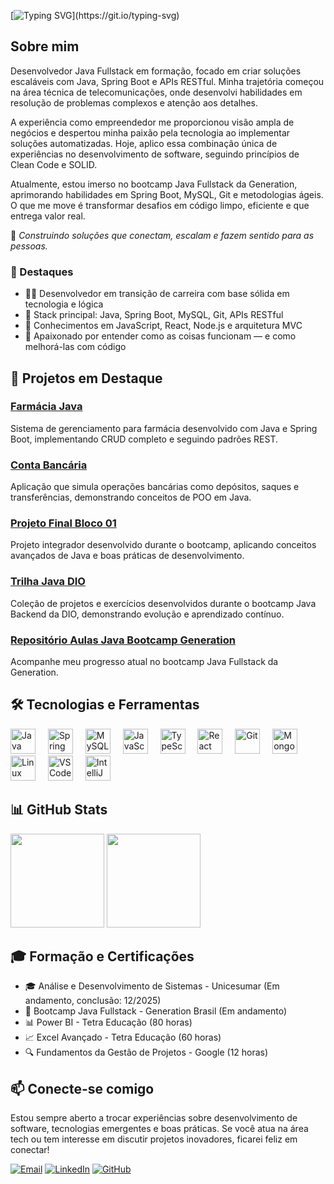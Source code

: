 [![Typing SVG](https://readme-typing-svg.demolab.com?font=Fira+Code&weight=600&size=25&pause=1000&color=0500CD&random=false&width=435&lines=Ol%C3%A1%2C+eu+sou+o+Thiago+Tasseli!)](https://git.io/typing-svg)

## Sobre mim

Desenvolvedor Java Fullstack em formação, focado em criar soluções escaláveis com Java, Spring Boot e APIs RESTful. Minha trajetória começou na área técnica de telecomunicações, onde desenvolvi habilidades em resolução de problemas complexos e atenção aos detalhes.

A experiência como empreendedor me proporcionou visão ampla de negócios e despertou minha paixão pela tecnologia ao implementar soluções automatizadas. Hoje, aplico essa combinação única de experiências no desenvolvimento de software, seguindo princípios de Clean Code e SOLID.

Atualmente, estou imerso no bootcamp Java Fullstack da Generation, aprimorando habilidades em Spring Boot, MySQL, Git e metodologias ágeis. O que me move é transformar desafios em código limpo, eficiente e que entrega valor real.

🚀 *Construindo soluções que conectam, escalam e fazem sentido para as pessoas.*

### 🌟 Destaques

- 👨‍💻 Desenvolvedor em transição de carreira com base sólida em tecnologia e lógica
- 🔧 Stack principal: Java, Spring Boot, MySQL, Git, APIs RESTful
- 🧠 Conhecimentos em JavaScript, React, Node.js e arquitetura MVC
- 🔎 Apaixonado por entender como as coisas funcionam — e como melhorá-las com código

## 📂 Projetos em Destaque

### [Farmácia Java](https://github.com/tasselii/farmacia_java)
Sistema de gerenciamento para farmácia desenvolvido com Java e Spring Boot, implementando CRUD completo e seguindo padrões REST.

### [Conta Bancária](https://github.com/tasselii/conta-bancaria)
Aplicação que simula operações bancárias como depósitos, saques e transferências, demonstrando conceitos de POO em Java.

### [Projeto Final Bloco 01](https://github.com/tasselii/projeto_final_bloco_01)
Projeto integrador desenvolvido durante o bootcamp, aplicando conceitos avançados de Java e boas práticas de desenvolvimento.

### [Trilha Java DIO](https://github.com/tasselii/dio-trilha-java)
Coleção de projetos e exercícios desenvolvidos durante o bootcamp Java Backend da DIO, demonstrando evolução e aprendizado contínuo.

### [Repositório Aulas Java Bootcamp Generation](https://github.com/tasselii/java)
Acompanhe meu progresso atual no bootcamp Java Fullstack da Generation.

## 🛠️ Tecnologias e Ferramentas

<div align="left">
  <img src="https://cdn.jsdelivr.net/gh/devicons/devicon/icons/java/java-original.svg" height="40" alt="Java" />
  <img width="12" />
  <img src="https://cdn.jsdelivr.net/gh/devicons/devicon/icons/spring/spring-original.svg" height="40" alt="Spring" />
  <img width="12" />
  <img src="https://cdn.jsdelivr.net/gh/devicons/devicon/icons/mysql/mysql-original.svg" height="40" alt="MySQL" />
  <img width="12" />
  <img src="https://cdn.jsdelivr.net/gh/devicons/devicon/icons/javascript/javascript-original.svg" height="40" alt="JavaScript" />
  <img width="12" />
  <img src="https://cdn.jsdelivr.net/gh/devicons/devicon/icons/typescript/typescript-original.svg" height="40" alt="TypeScript" />
  <img width="12" />
  <img src="https://cdn.jsdelivr.net/gh/devicons/devicon/icons/react/react-original.svg" height="40" alt="React" />
  <img width="12" />
  <img src="https://cdn.jsdelivr.net/gh/devicons/devicon/icons/git/git-original.svg" height="40" alt="Git" />
  <img width="12" />
  <img src="https://cdn.jsdelivr.net/gh/devicons/devicon/icons/mongodb/mongodb-original.svg" height="40" alt="MongoDB" />
  <img width="12" />
  <img src="https://cdn.jsdelivr.net/gh/devicons/devicon/icons/linux/linux-original.svg" height="40" alt="Linux" />
  <img width="12" />
  <img src="https://cdn.jsdelivr.net/gh/devicons/devicon/icons/vscode/vscode-original.svg" height="40" alt="VS Code" />
  <img width="12" />
  <img src="https://cdn.jsdelivr.net/gh/devicons/devicon/icons/intellij/intellij-original.svg" height="40" alt="IntelliJ" />
</div>

## 📊 GitHub Stats

<div align="left">
  <img src="https://github-readme-stats.vercel.app/api?username=tasselii&show_icons=true&theme=github_dark&locale=pt-br&count_private=true&title_color=0500CD&icon_color=0500CD" height="150" />
  <img src="https://github-readme-stats.vercel.app/api/top-langs?username=tasselii&layout=compact&langs_count=6&theme=github_dark&locale=pt-br&title_color=0500CD" height="150" />
</div>

## 🎓 Formação e Certificações

- 🎓 Análise e Desenvolvimento de Sistemas - Unicesumar (Em andamento, conclusão: 12/2025)
- 🚀 Bootcamp Java Fullstack - Generation Brasil (Em andamento)
- 📊 Power BI - Tetra Educação (80 horas)
- 📈 Excel Avançado - Tetra Educação (60 horas)
- 🔍 Fundamentos da Gestão de Projetos - Google (12 horas)

## 📫 Conecte-se comigo

Estou sempre aberto a trocar experiências sobre desenvolvimento de software, tecnologias emergentes e boas práticas. Se você atua na área tech ou tem interesse em discutir projetos inovadores, ficarei feliz em conectar!

[![Email](https://img.shields.io/badge/-Email-000?style=for-the-badge&logo=microsoft-outlook&logoColor=0500CD)](mailto:tasselii.dev@outlook.com.br)
[![LinkedIn](https://img.shields.io/badge/-LinkedIn-000?style=for-the-badge&logo=linkedin&logoColor=0500CD)](https://www.linkedin.com/in/thiagotasseli-tech/)
[![GitHub](https://img.shields.io/badge/-GitHub-000?style=for-the-badge&logo=github&logoColor=0500CD)](https://github.com/tasselii)
